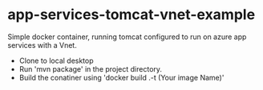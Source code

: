 # app-services-tomcat-vnet-example
Simple docker container, running tomcat configured to run on azure app services with a Vnet.

- Clone to local desktop
- Run 'mvn package' in the project directory.
- Build the conatiner using 'docker build .-t (Your image Name)' 
